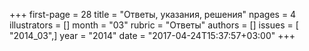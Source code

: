 +++
first-page = 28
title = "Ответы, указания, решения"
npages = 4
illustrators = []
month = "03"
rubric = "Ответы"
authors = []
issues = [ "2014_03",]
year = "2014"
date = "2017-04-24T15:37:57+03:00"
+++
